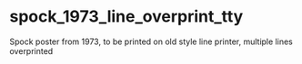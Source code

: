 # spock_1973_line_overprint_tty
Spock poster from 1973, to be printed on old style line printer, multiple lines overprinted
